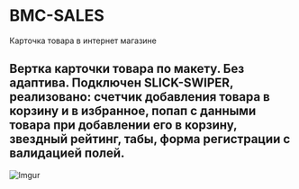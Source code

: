 # BMC-SALES
Карточка товара в интернет магазине

## Вертка карточки товара по макету. Без адаптива. Подключен SLICK-SWIPER, реализовано: счетчик добавления товара в корзину и в избранное, попап с данными товара при добавлении его в корзину, звездный рейтинг, табы, форма регистрации с валидацией полей.

![Imgur](https://i.imgur.com/c4Itcm1.gif)
